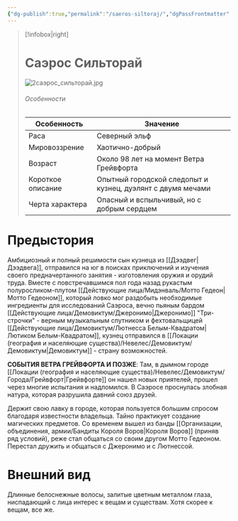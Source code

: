 ```yaml
---
{"dg-publish":true,"permalink":"/saeros-siltoraj/","dgPassFrontmatter":true}
---
```



> [!infobox|right]
> # Саэрос Сильторай
> ![2саэрос_сильторай.jpg](/img/user/%D0%98%D0%B7%D0%BE%D0%B1%D1%80%D0%B0%D0%B6%D0%B5%D0%BD%D0%B8%D1%8F/2%D1%81%D0%B0%D1%8D%D1%80%D0%BE%D1%81_%D1%81%D0%B8%D0%BB%D1%8C%D1%82%D0%BE%D1%80%D0%B0%D0%B9.jpg)
> ###### Особенности
> | Особенность | Значение |
> | ---- | ---- |
> | Раса | Северный эльф |
> | Мировоззрение | Хаотично-добрый |
> | Возраст | Около 98 лет на момент Ветра Грейвфорта|
> | Короткое описание | Опытный городской следопыт и кузнец, дуэлянт с двумя мечами |
> | Черта характера | Опасный и вспыльчивый, но с добрым сердцем |

# Предыстория
Амбициозный и полный решимости сын кузнеца из [[Дээдвег\|Дээдвега]], отправился на юг в поисках приключений и изучения своего предначертанного занятия - изготовления оружия и орудий труда.
Вместе с повстречавшимся пол года назад рукастым полуросликом-плутом [[Действующие лица/Мидэнваль/Мотто Гедеон\|Мотто Гедеоном]], который ловко мог раздобыть необходимые ингредиенты для исследований Саэроса, вечно пьяным бардом [[Действующие лица/Демовиктум/Джеронимо\|Джеронимо]] "Три-строчки" - верным музыкальным спутником и фехтовальщицей [[Действующие лица/Демовиктум/Лютнесса Белым-Квадратом\|Лютиком Белым-Квадратом]], кузнец отправился в [[Локации (география и населяющие существа)/Невелес/Демовиктум/Демовиктум\|Демовиктум]] - страну возможностей.

**СОБЫТИЯ ВЕТРА ГРЕЙВФОРТА И ПОЗЖЕ**:
Там, в дымном городе [[Локации (география и населяющие существа)/Невелес/Демовиктум/Города/Грейвфорт\|Грейвфорте]] он нашел новых приятелей, прошел через многие испытания и надломился. В Саэросе проснулась злобная натура, которая разрушила давний союз друзей.

Держит свою лавку в городе, которая пользуется большим спросом благодаря известности владельца. Тайно практикует создание магических предметов. Со временем вышел из банды [[Организации, объединения, армии/Бандиты Короля Воров\|Короля Воров]] (приняв ряд условий), реже стал общаться со своим другом Мотто Гедеоном. Перестал дружить и общаться с Джеронимо и с Лютнессой.

# Внешний вид

Длинные белоснежные волосы, залитые цветным металлом глаза, ниспадающий с лица интерес к вещам и существам. Хотя скорее к вещам, все же.

